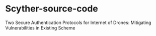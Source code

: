 # Scyther-source-code
Two Secure Authentication Protocols for Internet of Drones: Mitigating Vulnerabilities in Existing Scheme
